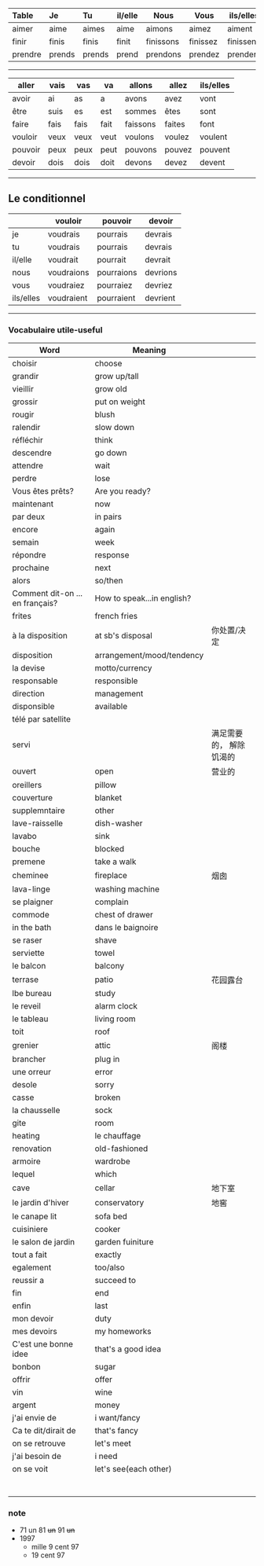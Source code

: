 | Table   | Je     | Tu     | il/elle | Nous      | Vous     | ils/elles |
| :------ | :----- | :----- | ------- | --------- | -------- | --------- |
| aimer   | aime   | aimes  | aime    | aimons    | aimez    | aiment    |
| finir   | finis  | finis  | finit   | finissons | finissez | finissent |
| prendre | prends | prends | prend   | prendons  | prendez  | prendent  |

---

| aller   | vais | vas  | va   | allons   | allez  | ils/elles |
| ------- | ---- | ---- | ---- | -------- | ------ | --------- |
| avoir   | ai   | as   | a    | avons    | avez   | vont      |
| être    | suis | es   | est  | sommes   | êtes   | sont      |
| faire   | fais | fais | fait | faissons | faites | font      |
| vouloir | veux | veux | veut | voulons  | voulez | voulent   |
| pouvoir | peux | peux | peut | pouvons  | pouvez | pouvent   |
| devoir  | dois | dois | doit | devons   | devez  | devent    |

---


Le conditionnel
---

|           | vouloir    | pouvoir    | devoir   |
| --------- | ---------- | ---------- | -------- |
| je        | voudrais   | pourrais   | devrais  |
| tu        | voudrais   | pourrais   | devrais  |
| il/elle   | voudrait   | pourrait   | devrait  |
| nous      | voudraions | pourraions | devrions |
| vous      | voudraiez  | pourraiez  | devriez  |
| ils/elles | voudraient | pourraient | devrient |

---
### Vocabulaire utile-useful

| Word                            | Meaning                    |              |
| ------------------------------- | -------------------------- | ------------ |
| choisir                         | choose                     |              |
| grandir                         | grow up/tall               |              |
| vieillir                        | grow old                   |              |
| grossir                         | put on weight              |              |
| rougir                          | blush                      |              |
| ralendir                        | slow down                  |              |
| réfléchir                       | think                      |              |
| descendre                       | go down                    |              |
| attendre                        | wait                       |              |
| perdre                          | lose                       |              |
| Vous êtes prêts?                | Are you ready?             |              |
| maintenant                      | now                        |              |
| par deux                        | in pairs                   |              |
| encore                          | again                      |              |
| semain                          | week                       |              |
| répondre                        | response                   |              |
| prochaine                       | next                       |              |
| alors                           | so/then                    |              |
| Comment dit-on ... en français? | How to speak...in english? |              |
| frites                          | french fries               |              |
| à la disposition                | at sb's disposal           | 你处置/决定       |
| disposition                     | arrangement/mood/tendency  |              |
| la devise                       | motto/currency             |              |
| responsable                     | responsible                |              |
| direction                       | management                 |              |
| disponsible                     | available                  |              |
| télé par satellite              |                            |              |
| servi                           |                            | 满足需要的， 解除饥渴的 |
| ouvert                          | open                       | 营业的          |
| oreillers                       | pillow                     |              |
| couverture                      | blanket                    |              |
| supplemntaire                   | other                      |              |
| lave-raisselle                  | dish-washer                |              |
| lavabo                          | sink                       |              |
| bouche                          | blocked                    |              |
| premene                         | take a walk                |              |
| cheminee                        | fireplace                  | 烟囱           |
| lava-linge                      | washing machine            |              |
| se plaigner                     | complain                   |              |
| commode                         | chest of drawer            |              |
| in the bath                     | dans le baignoire          |              |
| se raser                        | shave                      |              |
| serviette                       | towel                      |              |
| le balcon                       | balcony                    |              |
| terrase                         | patio                      | 花园露台         |
| lbe bureau                      | study                      |              |
| le reveil                       | alarm clock                |              |
| le tableau                      | living room                |              |
| toit                            | roof                       |              |
| grenier                         | attic                      | 阁楼           |
| brancher                        | plug in                    |              |
| une orreur                      | error                      |              |
| desole                          | sorry                      |              |
| casse                           | broken                     |              |
| la chausselle                   | sock                       |              |
| gite                            | room                       |              |
| heating                         | le chauffage               |              |
| renovation                      | old-fashioned              |              |
| armoire                         | wardrobe                   |              |
| lequel                          | which                      |              |
| cave                            | cellar                     | 地下室          |
| le jardin d'hiver               | conservatory               | 地窖           |
| le canape lit                   | sofa bed                   |              |
| cuisiniere                      | cooker                     |              |
| le salon de jardin              | garden fuiniture           |              |
| tout a fait                     | exactly                    |              |
| egalement                       | too/also                   |              |
| reussir a                       | succeed to                 |              |
| fin                             | end                        |              |
| enfin                           | last                       |              |
| mon devoir                      | duty                       |              |
| mes devoirs                     | my homeworks               |              |
| C'est une bonne idee            | that's a good idea         |              |
| bonbon                          | sugar                      |              |
| offrir                          | offer                      |              |
| vin                             | wine                       |              |
| argent                          | money                      |              |
| j'ai envie de                   | i want/fancy               |              |
| Ca te dit/dirait de             | that's fancy               |              |
| on se retrouve                  | let's meet                 |              |
| j'ai besoin de                  | i need                     |              |
| on se voit                      | let's see(each other)      |              |
|                                 |                            |              |
|                                 |                            |              |
|                                 |                            |              |
|                                 |                            |              |
|                                 |                            |              |
|                                 |                            |              |
|                                 |                            |              |

### note

- 71 un 81 ~~un~~  91 ~~un~~
- 1997
  - mille 9 cent 97
  - 19 cent 97